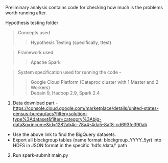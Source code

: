 Preliminary analysis contains code for checking how much is the problems worth running after.

Hypothesis testing folder  
> Concepts used
>> Hypothesis Testing (specifically, ttest)  

> Framework used
>> Apache Spark  

> System specification used for running the code -   
>> Google Cloud Platform (Dataproc cluster with 1 Master and 2 Workers)  
>> Debain 9, Hadoop 2.9, Spark 2.4  

1. Data download part -  
    https://console.cloud.google.com/marketplace/details/united-states-census-bureau/acs?filter=solution-type%3Adataset&filter=category%3Abig-data&q=income&id=1282ab4c-78a4-4da5-8af8-cd693fe390ab  
- Use the above link to find the BigQuery datasets.  
- Export all blockgroup tables (name format: blockgroup_YYYY_5yr) into HDFS in JSON format in the specific 'hdfs:/data/' path

2. Run spark-submit main.py
